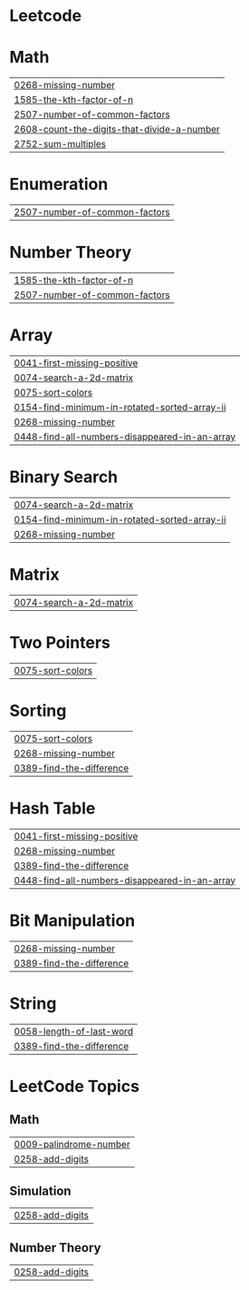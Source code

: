 # Leetcode


# Math
|  |
| ------- |
| [0268-missing-number](https://github.com/Chandanmali/Leetcode/tree/master/0268-missing-number) |
| [1585-the-kth-factor-of-n](https://github.com/Chandanmali/Leetcode/tree/master/1585-the-kth-factor-of-n) |
| [2507-number-of-common-factors](https://github.com/Chandanmali/Leetcode/tree/master/2507-number-of-common-factors) |
| [2608-count-the-digits-that-divide-a-number](https://github.com/Chandanmali/Leetcode/tree/master/2608-count-the-digits-that-divide-a-number) |
| [2752-sum-multiples](https://github.com/Chandanmali/Leetcode/tree/master/2752-sum-multiples) |
# Enumeration
|  |
| ------- |
| [2507-number-of-common-factors](https://github.com/Chandanmali/Leetcode/tree/master/2507-number-of-common-factors) |
# Number Theory
|  |
| ------- |
| [1585-the-kth-factor-of-n](https://github.com/Chandanmali/Leetcode/tree/master/1585-the-kth-factor-of-n) |
| [2507-number-of-common-factors](https://github.com/Chandanmali/Leetcode/tree/master/2507-number-of-common-factors) |
# Array
|  |
| ------- |
| [0041-first-missing-positive](https://github.com/Chandanmali/Leetcode/tree/master/0041-first-missing-positive) |
| [0074-search-a-2d-matrix](https://github.com/Chandanmali/Leetcode/tree/master/0074-search-a-2d-matrix) |
| [0075-sort-colors](https://github.com/Chandanmali/Leetcode/tree/master/0075-sort-colors) |
| [0154-find-minimum-in-rotated-sorted-array-ii](https://github.com/Chandanmali/Leetcode/tree/master/0154-find-minimum-in-rotated-sorted-array-ii) |
| [0268-missing-number](https://github.com/Chandanmali/Leetcode/tree/master/0268-missing-number) |
| [0448-find-all-numbers-disappeared-in-an-array](https://github.com/Chandanmali/Leetcode/tree/master/0448-find-all-numbers-disappeared-in-an-array) |
# Binary Search
|  |
| ------- |
| [0074-search-a-2d-matrix](https://github.com/Chandanmali/Leetcode/tree/master/0074-search-a-2d-matrix) |
| [0154-find-minimum-in-rotated-sorted-array-ii](https://github.com/Chandanmali/Leetcode/tree/master/0154-find-minimum-in-rotated-sorted-array-ii) |
| [0268-missing-number](https://github.com/Chandanmali/Leetcode/tree/master/0268-missing-number) |
# Matrix
|  |
| ------- |
| [0074-search-a-2d-matrix](https://github.com/Chandanmali/Leetcode/tree/master/0074-search-a-2d-matrix) |
# Two Pointers
|  |
| ------- |
| [0075-sort-colors](https://github.com/Chandanmali/Leetcode/tree/master/0075-sort-colors) |
# Sorting
|  |
| ------- |
| [0075-sort-colors](https://github.com/Chandanmali/Leetcode/tree/master/0075-sort-colors) |
| [0268-missing-number](https://github.com/Chandanmali/Leetcode/tree/master/0268-missing-number) |
| [0389-find-the-difference](https://github.com/Chandanmali/Leetcode/tree/master/0389-find-the-difference) |
# Hash Table
|  |
| ------- |
| [0041-first-missing-positive](https://github.com/Chandanmali/Leetcode/tree/master/0041-first-missing-positive) |
| [0268-missing-number](https://github.com/Chandanmali/Leetcode/tree/master/0268-missing-number) |
| [0389-find-the-difference](https://github.com/Chandanmali/Leetcode/tree/master/0389-find-the-difference) |
| [0448-find-all-numbers-disappeared-in-an-array](https://github.com/Chandanmali/Leetcode/tree/master/0448-find-all-numbers-disappeared-in-an-array) |
# Bit Manipulation
|  |
| ------- |
| [0268-missing-number](https://github.com/Chandanmali/Leetcode/tree/master/0268-missing-number) |
| [0389-find-the-difference](https://github.com/Chandanmali/Leetcode/tree/master/0389-find-the-difference) |
# String
|  |
| ------- |
| [0058-length-of-last-word](https://github.com/Chandanmali/Leetcode/tree/master/0058-length-of-last-word) |
| [0389-find-the-difference](https://github.com/Chandanmali/Leetcode/tree/master/0389-find-the-difference) |
<!---LeetCode Topics Start-->
# LeetCode Topics
## Math
|  |
| ------- |
| [0009-palindrome-number](https://github.com/Chandanmali/Leetcode/tree/master/0009-palindrome-number) |
| [0258-add-digits](https://github.com/Chandanmali/Leetcode/tree/master/0258-add-digits) |
## Simulation
|  |
| ------- |
| [0258-add-digits](https://github.com/Chandanmali/Leetcode/tree/master/0258-add-digits) |
## Number Theory
|  |
| ------- |
| [0258-add-digits](https://github.com/Chandanmali/Leetcode/tree/master/0258-add-digits) |
<!---LeetCode Topics End-->